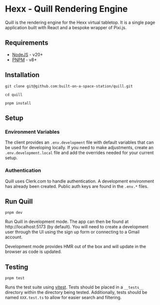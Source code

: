 # Hexx - Quill Rendering Engine

Quill is the rendering engine for the Hexx virtual tabletop.
It is a single page application built with React and a
bespoke wrapper of Pixi.js.

## Requirements

- [NodeJS](https://nodejs.org/en) - v20+
- [PNPM](https://pnpm.io/) - v8+

## Installation

```shell
git clone git@github.com:built-on-a-space-station/quill.git

cd quill

pnpm install
```

## Setup

### Environment Variables

The client provides an `.env.development` file with default variables
that can be used for developing locally. If you need to make adjustments,
create an `.env.development.local` file and add the overrides needed
for your current setup.

### Authentication

Quill uses Clerk.com to handle authentication. A development environment
has already been created. Public auth keys are found in the `.env.*` files.

## Run Quill

```shell
pnpm dev
```

Run Quill in development mode. The app can then be found at http://localhost:5173
(by default). You will need to create a development user through the UI
using the sign up form or connecting to a Gmail account.

Development mode provides HMR out of the box and will update in the
browser as code is updated.

## Testing

```shell
pnpm test
```

Runs the test suite using [vitest](https://vitest.dev/). Tests should be
placed in a `__tests__` directory within the directory being tested.
Additionally, tests should be named `XXX.test.ts` to allow for easier
search and filtering.